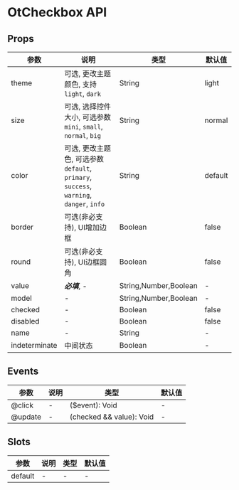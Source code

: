 # OtCheckbox API

## Props

| 参数 | 说明 | 类型 | 默认值 |
| --- | --- | --- | --- |
| theme | 可选, 更改主题颜色, 支持 `light`, `dark` | String | light |
| size | 可选, 选择控件大小, 可选参数 `mini`, `small`, `normal`, `big` | String | normal |
| color | 可选, 更改主题色, 可选参数 `default`, `primary`, `success`, `warning`, `danger`, `info` | String | default |
| border | 可选(非必支持), UI增加边框 | Boolean | false |
| round | 可选(非必支持), UI边框圆角 | Boolean | false |
| value | ***必填***, - | String,Number,Boolean | - |
| model | - | String,Number,Boolean | - |
| checked | - | Boolean | false |
| disabled | - | Boolean | false |
| name | - | String | - |
| indeterminate | 中间状态 | Boolean | - |

## Events

| 参数 | 说明 | 类型 | 默认值 |
| --- | --- | --- | --- |
| @click | - | ($event): Void | - |
| @update | - | (checked && value): Void | - |

## Slots

| 参数 | 说明 | 类型 | 默认值 |
| --- | --- | --- | --- |
| default | - | - | - |

